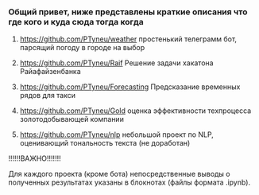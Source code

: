 ### Общий привет, ниже представлены краткие описания что где кого и куда сюда тогда когда

1) https://github.com/PTyneu/weather простенький телеграмм бот, парсящий погоду в городе на выбор

2) https://github.com/PTyneu/Raif Решение задачи хакатона Райaфайзенбанка

3) https://github.com/PTyneu/Forecasting Предсказание временных рядов для такси

4) https://github.com/PTyneu/Gold оценка эффективности техпроцесса золотодобывающей компании

5) https://github.com/PTyneu/nlp небольшой проект по NLP, оценивающий тональность текста (не доработан) 

!!!!!!ВАЖНО!!!!!!!

Для каждого проекта (кроме бота) непосредственные выводы о полученных результатах указаны в блокнотах (файлы формата .ipynb).
